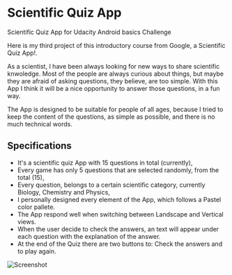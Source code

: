 # Scientific Quiz App

Scientific Quiz App for Udacity Android basics Challenge 

Here is my third project of this introductory course from Google, a Scientific Quiz App!.

As a scientist, I have been always looking for new ways to share scientific knwoledge.
Most of the people are always curious about things, but maybe they are afraid of asking questions, they believe, are too simple.
With this App I think it will be a nice opportunity to answer those questions, in a fun way.

The App is designed to be suitable for people of all ages, because I tried to keep the content of the questions, as simple as possible,
and there is no much technical words.

## Specifications

* It's a scientific quiz App with 15 questions in total (currently),
* Every game has only 5 questions that are selected randomly, from the total (15),
* Every question, belongs to a certain scientific category, currently Biology, Chemistry and Physics,
* I personally designed every element of the App, which follows a Pastel color pallete.
* The App respond well when switching between Landscape and Vertical views.
* When the user decide to check the answers, an text will appear under each question with the explanation of the answer.
* At the end of the Quiz there are two buttons to: Check the answers and to play again.

 ![Screenshot](screenshot.jpg "Screenshot")
